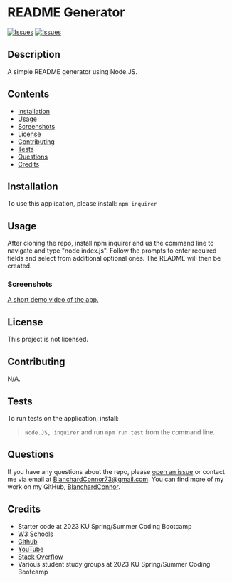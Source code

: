 # README Generator
[![Issues](https://img.shields.io/github/issues/BlanchardConnor/Challenge-7)](https://github.com/BlanchardConnor/Challenge-7/issues) [![Issues](https://img.shields.io/github/contributors/BlanchardConnor/Challenge-7)](https://github.com/BlanchardConnor/Challenge-7/graphs/contributors)


## Description
A simple README generator using Node.JS.

## Contents
* [Installation](#installation)
* [Usage](#usage)
* [Screenshots](#screenshots)
* [License](#license)
* [Contributing](#contributing)
* [Tests](#tests)
* [Questions](#questions)
* [Credits](#credits)


## Installation
To use this application, please install: 
``
npm inquirer
``

## Usage
 After cloning the repo, install npm inquirer and us the command line to navigate and type "node index.js". Follow the prompts to enter required fields and select from additional optional ones. The README will then be created.

 ### Screenshots
[A short demo video of the app.](N/A)
      
## License
 This project is not licensed.
      
## Contributing
  N/A.

## Tests
To run tests on the application, install:
>``
Node.JS, inquirer
``
and run `npm run test` from the command line.

## Questions
 If you have any questions about the repo, please [open an issue](https://github.com/BlanchardConnor/Challenge-7/issues) or contact me via email at BlanchardConnor73@gmail.com. You can find more of my work on my GitHub, [BlanchardConnor](https://github.com/BlanchardConnor/).

 ## Credits
 * Starter code at 2023 KU Spring/Summer Coding Bootcamp
* [W3 Schools](https://www.w3schools.com/nodejs/default.asp)
* [Github](https://github.com/valiantcreative33/readme-generator)
* [YouTube](https://www.youtube.com/watch?v=9YivEQFpmHQ)
* [Stack Overflow](https://stackoverflow.com/questions/62597209/trying-to-generate-a-readme-using-nodejs)
* Various student study groups at 2023 KU Spring/Summer Coding Bootcamp

    